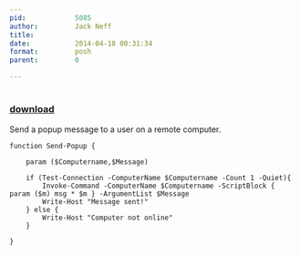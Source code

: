 ```yaml
---
pid:            5085
author:         Jack Neff
title:          
date:           2014-04-18 00:31:34
format:         posh
parent:         0

---
```


# 

### [download](//scripts/5085.ps1)

Send a popup message to a user on a remote computer.

```posh
function Send-Popup {

    param ($Computername,$Message)

    if (Test-Connection -ComputerName $Computername -Count 1 -Quiet){
        Invoke-Command -ComputerName $Computername -ScriptBlock { param ($m) msg * $m } -ArgumentList $Message
        Write-Host "Message sent!"
    } else {
        Write-Host "Computer not online"
    }

}
```
